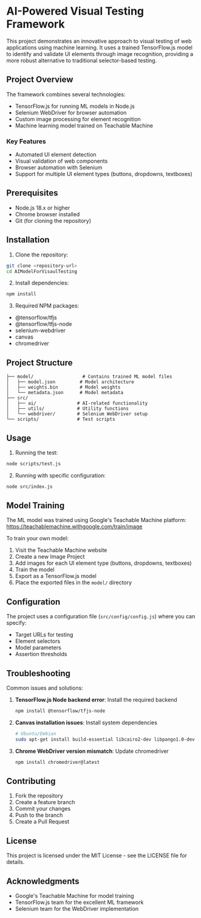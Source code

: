 # AI-Powered Visual Testing Framework

This project demonstrates an innovative approach to visual testing of web applications using machine learning. It uses a trained TensorFlow.js model to identify and validate UI elements through image recognition, providing a more robust alternative to traditional selector-based testing.

## Project Overview

The framework combines several technologies:

- TensorFlow.js for running ML models in Node.js
- Selenium WebDriver for browser automation
- Custom image processing for element recognition
- Machine learning model trained on Teachable Machine

### Key Features

- Automated UI element detection
- Visual validation of web components
- Browser automation with Selenium
- Support for multiple UI element types (buttons, dropdowns, textboxes)

## Prerequisites

- Node.js 18.x or higher
- Chrome browser installed
- Git (for cloning the repository)

## Installation

1. Clone the repository:

```bash
git clone <repository-url>
cd AIModelForVisaulTesting
```

2. Install dependencies:

```bash
npm install
```

3. Required NPM packages:

- @tensorflow/tfjs
- @tensorflow/tfjs-node
- selenium-webdriver
- canvas
- chromedriver

## Project Structure

```
├── model/                  # Contains trained ML model files
│   ├── model.json         # Model architecture
│   ├── weights.bin        # Model weights
│   └── metadata.json      # Model metadata
├── src/
│   ├── ai/               # AI-related functionality
│   ├── utils/            # Utility functions
│   └── webdriver/        # Selenium WebDriver setup
└── scripts/              # Test scripts
```

## Usage

1. Running the test:

```bash
node scripts/test.js
```

2. Running with specific configuration:

```bash
node src/index.js
```

## Model Training

The ML model was trained using Google's Teachable Machine platform:
https://teachablemachine.withgoogle.com/train/image

To train your own model:

1. Visit the Teachable Machine website
2. Create a new Image Project
3. Add images for each UI element type (buttons, dropdowns, textboxes)
4. Train the model
5. Export as a TensorFlow.js model
6. Place the exported files in the `model/` directory

## Configuration

The project uses a configuration file (`src/config/config.js`) where you can specify:

- Target URLs for testing
- Element selectors
- Model parameters
- Assertion thresholds

## Troubleshooting

Common issues and solutions:

1. **TensorFlow.js Node backend error**: Install the required backend

   ```bash
   npm install @tensorflow/tfjs-node
   ```

2. **Canvas installation issues**: Install system dependencies

   ```bash
   # Ubuntu/Debian
   sudo apt-get install build-essential libcairo2-dev libpango1.0-dev libjpeg-dev libgif-dev librsvg2-dev
   ```

3. **Chrome WebDriver version mismatch**: Update chromedriver
   ```bash
   npm install chromedriver@latest
   ```

## Contributing

1. Fork the repository
2. Create a feature branch
3. Commit your changes
4. Push to the branch
5. Create a Pull Request

## License

This project is licensed under the MIT License - see the LICENSE file for details.

## Acknowledgments

- Google's Teachable Machine for model training
- TensorFlow.js team for the excellent ML framework
- Selenium team for the WebDriver implementation
